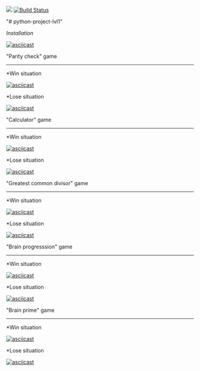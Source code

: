 <a href="https://codeclimate.com/github/SergSm/python-project-lvl1/maintainability"><img src="https://api.codeclimate.com/v1/badges/e0b640003f838ec44790/maintainability" /></a> [![Build Status](https://travis-ci.org/SergSm/python-project-lvl1.svg?branch=master)](https://travis-ci.org/SergSm/python-project-lvl1)

"# python-project-lvl1" 

*Installation*

[![asciicast](https://asciinema.org/a/yu7UB0AoATS93ELqHWuPuiddV.svg)](https://asciinema.org/a/yu7UB0AoATS93ELqHWuPuiddV)



"Parity check" game
______________________________________________________________________________

*Win situation

[![asciicast](https://asciinema.org/a/cUqxLGjZ2V0Dk4k5Ac4JDbeEJ.svg)](https://asciinema.org/a/cUqxLGjZ2V0Dk4k5Ac4JDbeEJ)

*Lose situation

[![asciicast](https://asciinema.org/a/vVXXym49hctz6zv5Vp1E0sDrG.svg)](https://asciinema.org/a/vVXXym49hctz6zv5Vp1E0sDrG)



"Calculator" game
______________________________________________________________________________

*Win situation

[![asciicast](https://asciinema.org/a/ZuNtqqyvsarxHrYB51EPfA7dk.svg)](https://asciinema.org/a/ZuNtqqyvsarxHrYB51EPfA7dk)

*Lose situation

[![asciicast](https://asciinema.org/a/Tfye17aTjwS63jO64yoEf76RY.svg)](https://asciinema.org/a/Tfye17aTjwS63jO64yoEf76RY)




"Greatest common divisor" game
______________________________________________________________________________

*Win situation

[![asciicast](https://asciinema.org/a/XSycc1yqevhWBsDx2JptsNo8d.svg)](https://asciinema.org/a/XSycc1yqevhWBsDx2JptsNo8d)

*Lose situation

[![asciicast](https://asciinema.org/a/AJKiiyxY3cs2VXCWPY8b35p3w.svg)](https://asciinema.org/a/AJKiiyxY3cs2VXCWPY8b35p3w)




"Brain progresssion" game
______________________________________________________________________________

*Win situation

[![asciicast](https://asciinema.org/a/P3Za8aXKpmAOl8dipa9QnMuOT.svg)](https://asciinema.org/a/P3Za8aXKpmAOl8dipa9QnMuOT)

*Lose situation

[![asciicast](https://asciinema.org/a/LUYjROxvoRXCSM1Vxq39ZA1f0.svg)](https://asciinema.org/a/LUYjROxvoRXCSM1Vxq39ZA1f0)



"Brain prime" game
______________________________________________________________________________

*Win situation

[![asciicast](https://asciinema.org/a/0oV44C8rrA7zOcNfchaJcjfiP.svg)](https://asciinema.org/a/0oV44C8rrA7zOcNfchaJcjfiP)

*Lose situation

[![asciicast](https://asciinema.org/a/l7DM2bMpKFYF1dJwGI1zLSDw2.svg)](https://asciinema.org/a/l7DM2bMpKFYF1dJwGI1zLSDw2)


